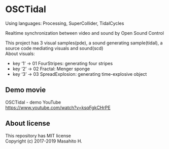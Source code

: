# OSCTidal
Using languages: Processing, SuperCollider, TidalCycles

Realtime synchronization between video and sound by Open Sound Control

This project has 3 visual samples(pde), a sound generating sample(tidal), a source code mediating visuals and sound(scd)  
About visuals:
* key ‘1’ &rarr; 01 FourStripes: generating four stripes
* key ‘2’ &rarr; 02 Fractal: Menger sponge
* key ‘3’ &rarr; 03 SpreadExplosion: generating time-explosive object

## Demo movie
OSCTidal - demo YouTube  
<https://www.youtube.com/watch?v=ksqFgkCHrPE>

## About license
This repository has MIT license  
Copyright (c) 2017-2019 Masahito H.
